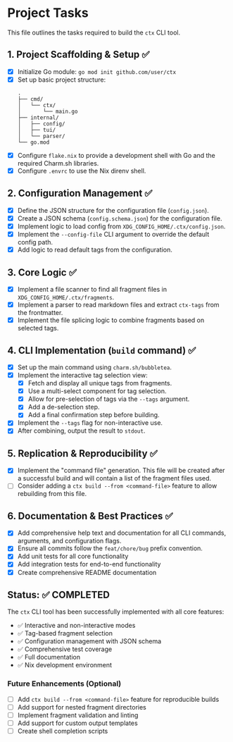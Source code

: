 # Project Tasks

This file outlines the tasks required to build the `ctx` CLI tool.

## 1. Project Scaffolding & Setup ✅
- [x] Initialize Go module: `go mod init github.com/user/ctx`
- [x] Set up basic project structure:
  ```
  .
  ├── cmd/
  │   └── ctx/
  │       └── main.go
  ├── internal/
  │   ├── config/
  │   ├── tui/
  │   └── parser/
  └── go.mod
  ```
- [x] Configure `flake.nix` to provide a development shell with Go and the required Charm.sh libraries.
- [x] Configure `.envrc` to use the Nix direnv shell.

## 2. Configuration Management ✅
- [x] Define the JSON structure for the configuration file (`config.json`).
- [x] Create a JSON schema (`config.schema.json`) for the configuration file.
- [x] Implement logic to load config from `XDG_CONFIG_HOME/.ctx/config.json`.
- [x] Implement the `--config-file` CLI argument to override the default config path.
- [x] Add logic to read default tags from the configuration.

## 3. Core Logic ✅
- [x] Implement a file scanner to find all fragment files in `XDG_CONFIG_HOME/.ctx/fragments`.
- [x] Implement a parser to read markdown files and extract `ctx-tags` from the frontmatter.
- [x] Implement the file splicing logic to combine fragments based on selected tags.

## 4. CLI Implementation (`build` command) ✅
- [x] Set up the main command using `charm.sh/bubbletea`.
- [x] Implement the interactive tag selection view:
    - [x] Fetch and display all unique tags from fragments.
    - [x] Use a multi-select component for tag selection.
    - [x] Allow for pre-selection of tags via the `--tags` argument.
    - [x] Add a de-selection step.
    - [x] Add a final confirmation step before building.
- [x] Implement the `--tags` flag for non-interactive use.
- [x] After combining, output the result to `stdout`.

## 5. Replication & Reproducibility ✅
- [x] Implement the "command file" generation. This file will be created after a successful build and will contain a list of the fragment files used.
- [ ] Consider adding a `ctx build --from <command-file>` feature to allow rebuilding from this file.

## 6. Documentation & Best Practices ✅
- [x] Add comprehensive help text and documentation for all CLI commands, arguments, and configuration flags.
- [x] Ensure all commits follow the `feat/chore/bug` prefix convention.
- [x] Add unit tests for all core functionality
- [x] Add integration tests for end-to-end functionality
- [x] Create comprehensive README documentation

## Status: ✅ COMPLETED

The `ctx` CLI tool has been successfully implemented with all core features:

- ✅ Interactive and non-interactive modes
- ✅ Tag-based fragment selection
- ✅ Configuration management with JSON schema
- ✅ Comprehensive test coverage
- ✅ Full documentation
- ✅ Nix development environment

### Future Enhancements (Optional)
- [ ] Add `ctx build --from <command-file>` feature for reproducible builds
- [ ] Add support for nested fragment directories
- [ ] Implement fragment validation and linting
- [ ] Add support for custom output templates
- [ ] Create shell completion scripts
